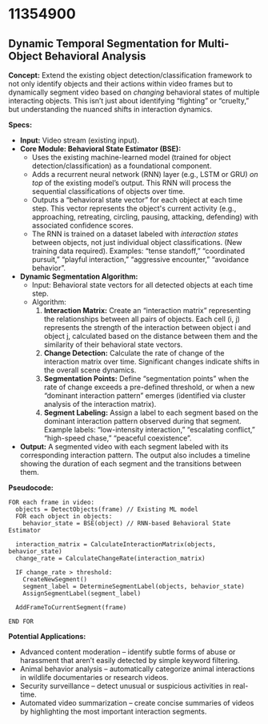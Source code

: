 # 11354900

## Dynamic Temporal Segmentation for Multi-Object Behavioral Analysis

**Concept:** Extend the existing object detection/classification framework to not only identify objects and their actions within video frames but to dynamically segment video based on *changing* behavioral states of multiple interacting objects. This isn’t just about identifying “fighting” or “cruelty,” but understanding the nuanced shifts in interaction dynamics.

**Specs:**

*   **Input:** Video stream (existing input).
*   **Core Module: Behavioral State Estimator (BSE):**
    *   Uses the existing machine-learned model (trained for object detection/classification) as a foundational component.
    *   Adds a recurrent neural network (RNN) layer (e.g., LSTM or GRU) *on top* of the existing model’s output. This RNN will process the sequential classifications of objects over time.
    *   Outputs a “behavioral state vector” for each object at each time step. This vector represents the object's current activity (e.g., approaching, retreating, circling, pausing, attacking, defending) with associated confidence scores.
    *   The RNN is trained on a dataset labeled with *interaction states* between objects, not just individual object classifications. (New training data required). Examples: “tense standoff,” “coordinated pursuit,” “playful interaction,” “aggressive encounter,” “avoidance behavior”.
*   **Dynamic Segmentation Algorithm:**
    *   Input: Behavioral state vectors for all detected objects at each time step.
    *   Algorithm:
        1.  **Interaction Matrix:** Create an “interaction matrix” representing the relationships between all pairs of objects.  Each cell (i, j) represents the strength of the interaction between object i and object j, calculated based on the distance between them and the similarity of their behavioral state vectors.
        2.  **Change Detection:**  Calculate the rate of change of the interaction matrix over time. Significant changes indicate shifts in the overall scene dynamics.
        3.  **Segmentation Points:** Define “segmentation points” when the rate of change exceeds a pre-defined threshold, or when a new “dominant interaction pattern” emerges (identified via cluster analysis of the interaction matrix).
        4.  **Segment Labeling:** Assign a label to each segment based on the dominant interaction pattern observed during that segment.  Example labels: “low-intensity interaction,” “escalating conflict,” “high-speed chase,” “peaceful coexistence”.
*   **Output:** A segmented video with each segment labeled with its corresponding interaction pattern.  The output also includes a timeline showing the duration of each segment and the transitions between them.

**Pseudocode:**

```
FOR each frame in video:
  objects = DetectObjects(frame) // Existing ML model
  FOR each object in objects:
    behavior_state = BSE(object) // RNN-based Behavioral State Estimator
  
  interaction_matrix = CalculateInteractionMatrix(objects, behavior_state)
  change_rate = CalculateChangeRate(interaction_matrix)

  IF change_rate > threshold:
    CreateNewSegment()
    segment_label = DetermineSegmentLabel(objects, behavior_state)
    AssignSegmentLabel(segment_label)

  AddFrameToCurrentSegment(frame)

END FOR
```

**Potential Applications:**

*   Advanced content moderation – identify subtle forms of abuse or harassment that aren’t easily detected by simple keyword filtering.
*   Animal behavior analysis – automatically categorize animal interactions in wildlife documentaries or research videos.
*   Security surveillance – detect unusual or suspicious activities in real-time.
*   Automated video summarization – create concise summaries of videos by highlighting the most important interaction segments.